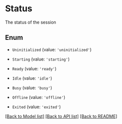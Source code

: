 # Status

The status of the session

## Enum

* `Uninitialized` (value: `'uninitialized'`)

* `Starting` (value: `'starting'`)

* `Ready` (value: `'ready'`)

* `Idle` (value: `'idle'`)

* `Busy` (value: `'busy'`)

* `Offline` (value: `'offline'`)

* `Exited` (value: `'exited'`)

[[Back to Model list]](../README.md#documentation-for-models) [[Back to API list]](../README.md#documentation-for-api-endpoints) [[Back to README]](../README.md)
